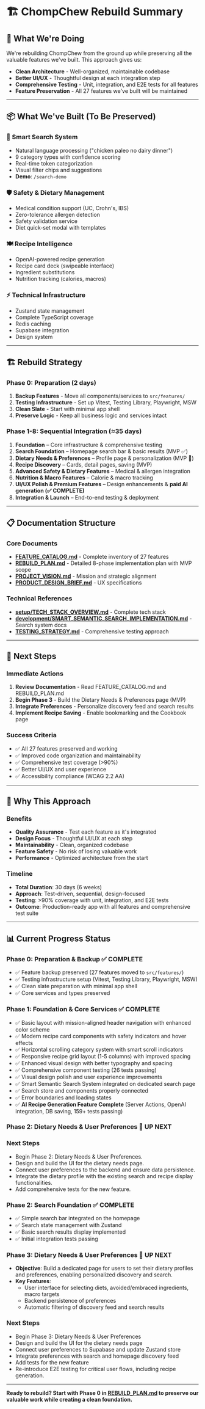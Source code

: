 # 🏗️ ChompChew Rebuild Summary

## **🎯 What We're Doing**

We're rebuilding ChompChew from the ground up while preserving all the valuable features we've built. This approach gives us:

- **Clean Architecture** - Well-organized, maintainable codebase
- **Better UI/UX** - Thoughtful design at each integration step
- **Comprehensive Testing** - Unit, integration, and E2E tests for all features
- **Feature Preservation** - All 27 features we've built will be maintained

---

## **📦 What We've Built (To Be Preserved)**

### **🧠 Smart Search System**
- Natural language processing ("chicken paleo no dairy dinner")
- 9 category types with confidence scoring
- Real-time token categorization
- Visual filter chips and suggestions
- **Demo**: `/search-demo`

### **🛡️ Safety & Dietary Management**
- Medical condition support (UC, Crohn's, IBS)
- Zero-tolerance allergen detection
- Safety validation service
- Diet quick-set modal with templates

### **🍽️ Recipe Intelligence**
- OpenAI-powered recipe generation
- Recipe card deck (swipeable interface)
- Ingredient substitutions
- Nutrition tracking (calories, macros)

### **⚡ Technical Infrastructure**
- Zustand state management
- Complete TypeScript coverage
- Redis caching
- Supabase integration
- Design system

---

## **🏗️ Rebuild Strategy**

### **Phase 0: Preparation** (2 days)
1. **Backup Features** - Move all components/services to `src/features/`
2. **Testing Infrastructure** - Set up Vitest, Testing Library, Playwright, MSW
3. **Clean Slate** - Start with minimal app shell
4. **Preserve Logic** - Keep all business logic and services intact

### **Phase 1-8: Sequential Integration** (≈35 days)
1. **Foundation** – Core infrastructure & comprehensive testing
2. **Search Foundation** – Homepage search bar & basic results (MVP ✅)
3. **Dietary Needs & Preferences** – Profile page & personalization (MVP 🎯)
4. **Recipe Discovery** – Cards, detail pages, saving (MVP)
5. **Advanced Safety & Dietary Features** – Medical & allergen integration
6. **Nutrition & Macro Features** – Calorie & macro tracking
7. **UI/UX Polish & Premium Features** – Design enhancements & **paid AI generation (✅ COMPLETE)**
8. **Integration & Launch** – End-to-end testing & deployment

---

## **📋 Documentation Structure**

### **Core Documents**
- **[FEATURE_CATALOG.md](FEATURE_CATALOG.md)** - Complete inventory of 27 features
- **[REBUILD_PLAN.md](REBUILD_PLAN.md)** - Detailed 8-phase implementation plan with MVP scope
- **[PROJECT_VISION.md](PROJECT_VISION.md)** - Mission and strategic alignment
- **[PRODUCT_DESIGN_BRIEF.md](PRODUCT_DESIGN_BRIEF.md)** - UX specifications

### **Technical References**
- **[setup/TECH_STACK_OVERVIEW.md](setup/TECH_STACK_OVERVIEW.md)** - Complete tech stack
- **[development/SMART_SEMANTIC_SEARCH_IMPLEMENTATION.md](development/SMART_SEMANTIC_SEARCH_IMPLEMENTATION.md)** - Search system docs
- **[TESTING_STRATEGY.md](TESTING_STRATEGY.md)** - Comprehensive testing approach

---

## **🚀 Next Steps**

### **Immediate Actions**
1. **Review Documentation** - Read FEATURE_CATALOG.md and REBUILD_PLAN.md
2. **Begin Phase 3** - Build the Dietary Needs & Preferences page (MVP)
3. **Integrate Preferences** - Personalize discovery feed and search results
4. **Implement Recipe Saving** - Enable bookmarking and the Cookbook page

### **Success Criteria**
- ✅ All 27 features preserved and working
- ✅ Improved code organization and maintainability
- ✅ Comprehensive test coverage (>90%)
- ✅ Better UI/UX and user experience
- ✅ Accessibility compliance (WCAG 2.2 AA)

---

## **🎯 Why This Approach**

### **Benefits**
- **Quality Assurance** - Test each feature as it's integrated
- **Design Focus** - Thoughtful UI/UX at each step
- **Maintainability** - Clean, organized codebase
- **Feature Safety** - No risk of losing valuable work
- **Performance** - Optimized architecture from the start

### **Timeline**
- **Total Duration**: 30 days (6 weeks)
- **Approach**: Test-driven, sequential, design-focused
- **Testing**: >90% coverage with unit, integration, and E2E tests
- **Outcome**: Production-ready app with all features and comprehensive test suite

---

## **📊 Current Progress Status**

### **Phase 0: Preparation & Backup** ✅ **COMPLETE**
- ✅ Feature backup preserved (27 features moved to `src/features/`)
- ✅ Testing infrastructure setup (Vitest, Testing Library, Playwright, MSW)
- ✅ Clean slate preparation with minimal app shell
- ✅ Core services and types preserved

### **Phase 1: Foundation & Core Services** ✅ **COMPLETE**
- ✅ Basic layout with mission-aligned header navigation with enhanced color scheme
- ✅ Modern recipe card components with safety indicators and hover effects
- ✅ Horizontal scrolling category system with smart scroll indicators
- ✅ Responsive recipe grid layout (1-5 columns) with improved spacing
- ✅ Enhanced visual design with better typography and spacing
- ✅ Comprehensive component testing (26 tests passing)
- ✅ Visual design polish and user experience improvements
- ✅ Smart Semantic Search System integrated on dedicated search page
- ✅ Search store and components properly connected
- ✅ Error boundaries and loading states
- ✅ **AI Recipe Generation Feature Complete** (Server Actions, OpenAI integration, DB saving, 159+ tests passing)

### **Phase 2: Dietary Needs & User Preferences** 🎯 **UP NEXT**
<!-- Begin Phase 2: Dietary Needs & User Preferences. -->

### **Next Steps**
- Begin Phase 2: Dietary Needs & User Preferences.
- Design and build the UI for the dietary needs page.
- Connect user preferences to the backend and ensure data persistence.
- Integrate the dietary profile with the existing search and recipe display functionalities.
- Add comprehensive tests for the new feature.

### **Phase 2: Search Foundation** ✅ **COMPLETE**
- ✅ Simple search bar integrated on the homepage
- ✅ Search state management with Zustand
- ✅ Basic search results display implemented
- ✅ Initial integration tests passing

### **Phase 3: Dietary Needs & User Preferences** 🎯 **UP NEXT**
- **Objective**: Build a dedicated page for users to set their dietary profiles and preferences, enabling personalized discovery and search.
- **Key Features**:
  - User interface for selecting diets, avoided/embraced ingredients, macro targets
  - Backend persistence of preferences
  - Automatic filtering of discovery feed and search results

### **Next Steps**
- Begin Phase 3: Dietary Needs & User Preferences
- Design and build the UI for the dietary needs page
- Connect user preferences to Supabase and update Zustand store
- Integrate preferences with search and homepage discovery feed
- Add tests for the new feature
- Re-introduce E2E testing for critical user flows, including recipe generation.

---

**Ready to rebuild? Start with Phase 0 in [REBUILD_PLAN.md](REBUILD_PLAN.md) to preserve our valuable work while creating a clean foundation.** 